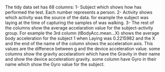 The tidy data set has 68 columns:
1- Subject which shows how has performed the test. Each number represents a person.
2- Activity shows which activity was the source of the data. for example the subject was laying at the time of capturing the 
samples of was walking.
3- The rest of the columns show the average accelaration value for the subject-activity group. For example the 3rd column 
(tBodyAcc.mean...X) shows the average body acceleration for the subject 1 when Laying was 0.2215982 and the X and the end of
the name of the column shows the acceleration axis. This values are the diffenece between g and the device acceleration value.
some columns show the gravity accelarationi which have the Gravity in their name and show the device accelerationi gravity.
some column have Gyro in their name which show the Gyro value for the subject.
